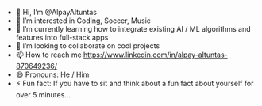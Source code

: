 - 👋 Hi, I’m @AlpayAltuntas
- 👀 I’m interested in Coding, Soccer, Music
- 🌱 I’m currently learning how to integrate existing AI / ML algorithms and features into full-stack apps
- 💞️ I’m looking to collaborate on cool projects
- 📫 How to reach me https://www.linkedin.com/in/alpay-altuntas-870649236/
- 😄 Pronouns: He / Him
- ⚡ Fun fact: If you have to sit and think about a fun fact about yourself for over 5 minutes...

<!---
AlpayAltuntas/AlpayAltuntas is a ✨ special ✨ repository because its `README.md` (this file) appears on your GitHub profile.
You can click the Preview link to take a look at your changes.
--->
